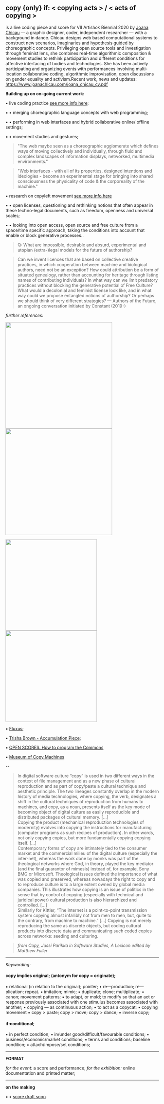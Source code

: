 ## copy {only} if: < copying acts > / < acts of copying >

is a live coding piece and score for VII Artishok Biennial 2020 by [Joana Chicau](www.joanachicau.com) — a graphic designer, coder, independent researcher — with a background in dance. Chicau designs web based computational systems to construct new scenarios, imaginaries and hypothesis guided by choreographic concepts. Privileging open source tools and investigation through feminist lens, she combines real-time algorithmic composition & movement studies to rethink participation and different conditions for affective interfacing of bodies and technologies. She has been actively participating and organizing events with performances involving multi-location collaborative coding, algorithmic improvisation, open discussions on gender equality and activism.Recent work, news and updates: https://www.joanachicau.com/joana_chicau_cv.pdf

__Building up on on-going current work:__ 

▪	live coding practice [see more info here](https://jobcb.github.io/):

▪	▪	merging choreographic language concepts with web programming;
    
▪	▪	performing in web interfaces and hybrid collaborative online/ offline settings; 
    
▪	▪	movement studies and gestures; 

    
> "The web maybe seen as a choreographic agglomerate which defines ways of moving collectively and individually, through fluid and complex landscapes of information displays, networked, multimedia environments."

>"Web interfaces - with all of its properties, designed intentions and ideologies - become an experimental stage for bringing into shared consciousness the physicality of code & the corporeality of the machine." 
    

▪	research on copyleft movement [see more info here](https://vvvvvvaria.org/~mb/generative-conditions/) 

▪	▪	open licenses, questioning and rethinking notions that often appear in these techno-legal documents, such as freedom, openness and universal scales;
    
▪	▪	looking into open access, open source and free culture from a space/time specific approach, taking the conditions into account that enable or block generative processes.. 



>Q: What are impossible, desirable and absurd, experimental and utopian (extra-)legal models for the future of authorship?

>Can we invent licences that are based on collective creative practices, in which cooperation between machine and biological authors, need not be an exception?
How could attribution be a form of situated genealogy, rather than accounting for heritage through listing names of contributing individuals?
In what way can we limit predatory practices without blocking the generative potential of Free Culture?
What would a decolonial and feminist license look like, and in what way could we propose entangled notions of authorship?
Or perhaps we should think of very different strategies? — Authors of the Future, an ongoing conversation initiated by Constant (2019-)



_further references:_

<img src="https://vvvvvvaria.org/~mb/generative-conditions/proto-copyleft/Situationist-International-publication-statement-1959.png" width="350"><img src="https://vvvvvvaria.org/~mb/generative-conditions/proto-copyleft/FLUXUS-Ben-Vautier.png" width="350">

<img src="https://vvvvvvaria.org/~mb/generative-conditions/proto-copyleft/Principia-Discordia-1979.png" width="300"> <img src="https://vvvvvvaria.org/~mb/generative-conditions/proto-copyleft/Tiny-BASIC-1976.png" width="300">


▪	[Fluxus](https://www.thing.net/~grist/ld/fluxusworkbook.pdf);

▪	[Trisha Brown - Accumulation Piece](https://trishabrowncompany.org/repertory/accumulation-1.html);

▪	[OPEN SCORES. How to program the Commons](https://www.panke.gallery/exhibition/open-scores/)

▪	[Museum of Copy Machines](https://www.officemuseum.com/copy_machines.htm)

--

> In digital software culture “copy” is used in two different ways in the context of file management and as a new phase of cultural reproduction and as part of copy/paste a cultural technique and aesthetic principle. The two lineages constantly overlap in the modern history of media technologies, where copying, the verb, designates a shift in the cultural techniques of reproduction from humans to machines, and copy, as a noun, presents itself as the key mode of becoming object of digital culture as easily reproducible  and  distributed  packages of cultural memory. 
> [...]  
> Copying  the  product  (mechanical  reproduction  technologies of modernity) evolves into copying the instructions for manufacturing (computer programs as such recipes of production). In other words, not only  copying  copies,  but  more  fundamentally  copying  copying  itself.
> [...]  
> Contemporary forms of copy are intimately tied to the consumer market and the commercial milieu of the digital culture (especially the inter-net), whereas the work done by monks was part of the theological networks where God, in theory, played the key mediator (and the final guarantor of  mimesis) instead of, for example, Sony BMG or Microsoft. Theological issues defined the importance of what was copied and preserved, whereas nowadays the right to copy and to reproduce culture is to a large extent owned by global media  companies. This  illustrates  how  copying is an  issue  of  politics  in  the  sense that by control of copying (especially with technical and juridical power) cultural production is also hierarchized and controlled.
> [...]  
> Similarly for Kittler, “The internet is a  point-to-point  transmission system copying almost infallibly not from men to men, but, quite to the contrary, from machine to machine.”
> [...]
> Copying  is  not  merely  reproducing  the  same  as  discrete objects, but coding cultural products into discrete data and communicating such coded copies across networks: seeding and culturing.

> _from Copy, Jussi Parikka in Software Studies, A Lexicon edited by Matthew Fuller_

- - - 

_Keywording:_

#### copy implies original; (antonym for copy = originate);
▪	relational (in relation to the original); pointer;
▪	re—production; re—plication; repeat.
▪	imitation; mimic;
▪	duplicate; clone;  multiplicate;
▪	canon; movement patterns;
▪	to adapt, or mold; to modify so that an act or response previously associated with one stimulus becomes associated with another;
▪	copying — as continuous action; 
▪	to act as a copycat;
▪	copying movement
▪	copy > paste; copy > move; copy > dance;
▪	inverse copy;

#### if:conditional;
▪	in perfect condition;
▪	in/under good/difficult/favourable conditions;
▪	business/economic/market conditions;
▪	terms and conditions; baseline condition; 
▪	attach/impose/set conditions;


- - - 

__FORMAT__

_for the event:_ a score and performance;
_for the exhibition:_ online documentation and printed matter;

- - - 

__on the making__


▪	▪	[score draft soon]()


